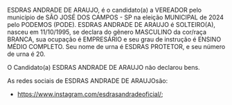ESDRAS ANDRADE DE ARAUJO, é o candidato(a) a VEREADOR pelo município de SÃO JOSÉ DOS CAMPOS - SP na eleição MUNICIPAL de 2024 pelo PODEMOS (PODE). ESDRAS ANDRADE DE ARAUJO é SOLTEIRO(A), nasceu em 11/10/1995, se declara do gênero MASCULINO da cor/raça BRANCA, sua ocupação é EMPRESÁRIO e seu grau de instrução é ENSINO MÉDIO COMPLETO. Seu nome de urna é ESDRAS PROTETOR, e seu número de urna é 20.

O Candidato(a) ESDRAS ANDRADE DE ARAUJO não declarou bens.


As redes sociais de ESDRAS ANDRADE DE ARAUJOsão:
- https://www.instagram.com/esdrasandradeoficial/;